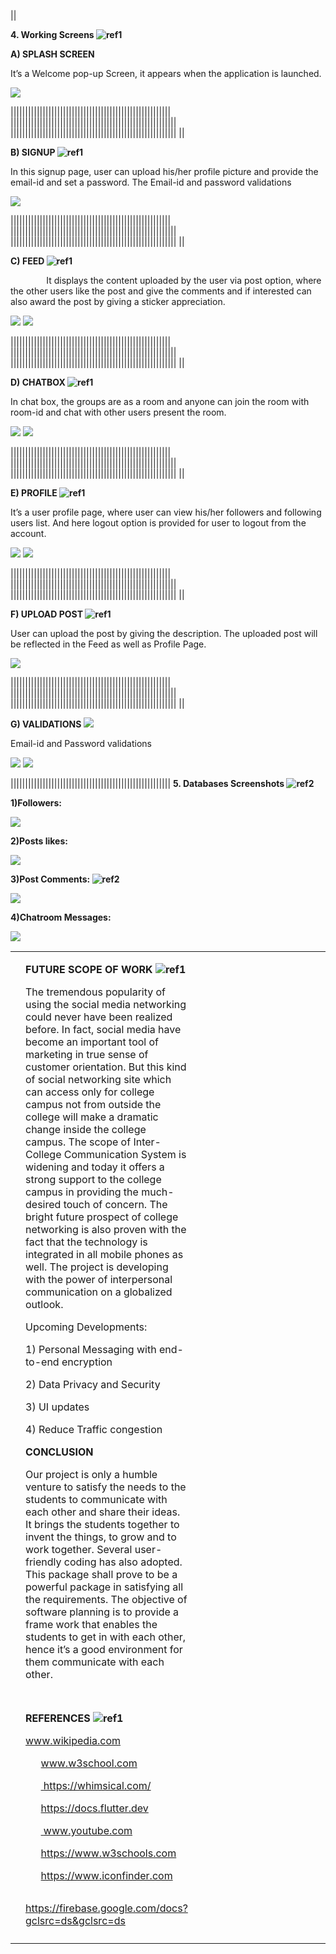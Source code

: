 ﻿
||<p>**4.  Working Screens ![ref1]**</p><p>**A) SPLASH SCREEN** </p><p>It’s a Welcome pop-up Screen, it appears when the application is launched. </p><p>![](Aspose.Words.ba02d40e-c67e-4a3a-ae1a-3a5407510ec8.016.jpeg)</p>|||||||||||||||||||||||||||||||||||||||||||||||||||||||
|||||||||||||||||||||||||||||||||||||||||||||||||||||||||
|||||||||||||||||||||||||||||||||||||||||||||||||||||||||
||<p>**B) SIGNUP ![ref1]**</p><p>In this signup page, user can upload his/her profile picture and provide the email-id and set a password. The Email-id and password validations </p><p>![](Aspose.Words.ba02d40e-c67e-4a3a-ae1a-3a5407510ec8.017.jpeg)</p>|||||||||||||||||||||||||||||||||||||||||||||||||||||||
|||||||||||||||||||||||||||||||||||||||||||||||||||||||||
|||||||||||||||||||||||||||||||||||||||||||||||||||||||||
||<p>**C) FEED ![ref1]**</p><p>`        `It displays the content uploaded by the user via post option, where the other users like the post and give the comments and if interested can also award the post by giving a sticker appreciation.  </p><p>![](Aspose.Words.ba02d40e-c67e-4a3a-ae1a-3a5407510ec8.018.jpeg) ![](Aspose.Words.ba02d40e-c67e-4a3a-ae1a-3a5407510ec8.019.jpeg)</p>|||||||||||||||||||||||||||||||||||||||||||||||||||||||
|||||||||||||||||||||||||||||||||||||||||||||||||||||||||
|||||||||||||||||||||||||||||||||||||||||||||||||||||||||
||<p>**D) CHATBOX ![ref1]**</p><p>In chat box, the groups are as a room and anyone can join the room with room-id and chat with other users present the room. </p><p>![](Aspose.Words.ba02d40e-c67e-4a3a-ae1a-3a5407510ec8.020.jpeg) ![](Aspose.Words.ba02d40e-c67e-4a3a-ae1a-3a5407510ec8.021.jpeg)</p>|||||||||||||||||||||||||||||||||||||||||||||||||||||||
|||||||||||||||||||||||||||||||||||||||||||||||||||||||||
|||||||||||||||||||||||||||||||||||||||||||||||||||||||||
||<p>**E) PROFILE ![ref1]**</p><p>It’s a user profile page, where user can view his/her followers and following users list. And here logout option is provided for user to logout from the account. </p><p>![](Aspose.Words.ba02d40e-c67e-4a3a-ae1a-3a5407510ec8.022.jpeg) ![](Aspose.Words.ba02d40e-c67e-4a3a-ae1a-3a5407510ec8.023.jpeg)</p>|||||||||||||||||||||||||||||||||||||||||||||||||||||||
|||||||||||||||||||||||||||||||||||||||||||||||||||||||||
|||||||||||||||||||||||||||||||||||||||||||||||||||||||||
||<p>**F) UPLOAD POST ![ref1]**</p><p>User can upload the post by giving the description. The uploaded post will be reflected in the Feed as well as Profile Page. </p><p>![](Aspose.Words.ba02d40e-c67e-4a3a-ae1a-3a5407510ec8.024.jpeg)</p>|||||||||||||||||||||||||||||||||||||||||||||||||||||||
|||||||||||||||||||||||||||||||||||||||||||||||||||||||||
|||||||||||||||||||||||||||||||||||||||||||||||||||||||||
||<p>**G) VALIDATIONS ![](Aspose.Words.ba02d40e-c67e-4a3a-ae1a-3a5407510ec8.025.png)**</p><p>Email-id and Password validations </p><p>![](Aspose.Words.ba02d40e-c67e-4a3a-ae1a-3a5407510ec8.026.jpeg) ![](Aspose.Words.ba02d40e-c67e-4a3a-ae1a-3a5407510ec8.027.jpeg)</p>|||||||||||||||||||||||||||||||||||||||||||||||||||||||
**5. Databases Screenshots ![ref2]**

**1)Followers:** 

![](Aspose.Words.ba02d40e-c67e-4a3a-ae1a-3a5407510ec8.028.jpeg)

**2)Posts likes:** 

![](Aspose.Words.ba02d40e-c67e-4a3a-ae1a-3a5407510ec8.029.jpeg)

**3)Post Comments: ![ref2]**

![](Aspose.Words.ba02d40e-c67e-4a3a-ae1a-3a5407510ec8.030.jpeg)

**4)Chatroom Messages:** 

![](Aspose.Words.ba02d40e-c67e-4a3a-ae1a-3a5407510ec8.031.jpeg)

|||||||||||||||||||||||||||||||||||||||||||||||||||||||||
| :- | :- | :- | :- | :- | :- | :- | :- | :- | :- | :- | :- | :- | :- | :- | :- | :- | :- | :- | :- | :- | :- | :- | :- | :- | :- | :- | :- | :- | :- | :- | :- | :- | :- | :- | :- | :- | :- | :- | :- | :- | :- | :- | :- | :- | :- | :- | :- | :- | :- | :- | :- | :- | :- | :- | :- |
||<p>**FUTURE SCOPE OF WORK ![ref1]**</p><p>The tremendous popularity of using the social media networking could never have been realized before. In fact, social media have become an important tool of marketing in true sense of customer orientation. But this kind of social networking site which can access only for college campus not from outside the college will make a dramatic change inside the college campus. The scope of Inter-College Communication System is widening and today it offers a strong support to the college campus in providing the much-desired touch of concern. The bright future prospect of college networking is also proven with the fact that the technology is integrated  in  all  mobile  phones  as  well.  The  project  is  developing  with  the  power  of interpersonal communication on a globalized outlook. </p><p>Upcoming Developments: </p><p>1) Personal Messaging with end-to-end encryption </p><p>2) Data Privacy and Security </p><p>3) UI updates </p><p>4) Reduce Traffic congestion </p><p>**CONCLUSION** </p><p>Our project is only a humble venture to satisfy the needs to the students to communicate with each other and share their ideas. It brings the students together to invent the things, to grow and to work together. Several user-friendly coding has also adopted. This package shall prove to be a powerful package in satisfying all the requirements. The objective of software planning is to provide a frame work that enables the students to get in with each other, hence it’s a good environment for them communicate with each other. </p>|||||||||||||||||||||||||||||||||||||||||||||||||||||||
|||||||||||||||||||||||||||||||||||||||||||||||||||||||||
|||||||||||||||||||||||||||||||||||||||||||||||||||||||||
||<p>**REFERENCES ![ref1]**</p><p>[www.wikipedia.com ](http://www.wikipedia.com/) </p><p>`   `[ www.w3school.com ](http://www.w3school.com/) </p><p>`   `[ https://whimsical.com/ ](https://whimsical.com/)</p><p>`   `[ https://docs.flutter.dev ](https://docs.flutter.dev/)</p><p>`   `[ www.youtube.com ](http://www.youtube.com/)</p><p>`   `[ https://www.w3schools.com ](https://www.w3schools.com/)</p><p>`   `[ https://www.iconfinder.com ](https://www.iconfinder.com/)</p><p>`   `[ https://firebase.google.com/docs?gclsrc=ds&gclsrc=ds ](https://firebase.google.com/docs?gclsrc=ds&gclsrc=ds)</p>|||||||||||||||||||||||||||||||||||||||||||||||||||||||
|||||||||||||||||||||||||||||||||||||||||||||||||||||||||

[ref1]: Aspose.Words.ba02d40e-c67e-4a3a-ae1a-3a5407510ec8.005.png
[ref2]: Aspose.Words.ba02d40e-c67e-4a3a-ae1a-3a5407510ec8.008.png
